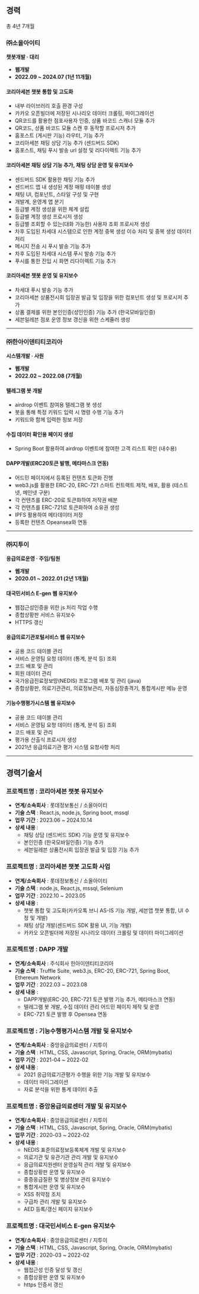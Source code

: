 ## 경력
총 4년 7개월

### ㈜소올아이티 
**챗봇개발 · 대리**
- **웹개발**
- **2022.09 ~ 2024.07 (1년 11개월)**

#### 코리아세븐 챗봇 통합 및 고도화
- 내부 라이브러리 호출 환경 구성
- 카카오 오픈빌더에 저장된 시나리오 데이터 크롤링, 마이그레이션
- QR코드를 활용한 점포사용자 인증, 상품 바코드 스캐너 모듈 추가
- QR코드, 상품 바코드 모듈 스캔 후 동작할 프로시저 추가
- 홈포스트 (게시판 기능) 라우터, 기능 추가
- 코리아세븐 채팅 상담 기능 추가 (센드버드 SDK)
- 홈포스트, 채팅 푸시 발송 url 설정 및 리다이렉트 기능 추가

#### 코리아세븐 채팅 상담 기능 추가, 채팅 상담 운영 및 유지보수
- 센드버드 SDK 활용한 채팅 기능 추가
- 센드버드 앱 내 생성된 계정 매핑 테이블 생성
- 채팅 UI, 컴포넌트, 스타일 구성 및 구현
- 개발계, 운영계 앱 분기
- 등급별 계정 생성을 위한 체계 설립
- 등급별 계정 생성 프로시저 생성
- 등급별 조회할 수 있는(대화 가능한) 사용자 조회 프로시저 생성
- 차후 도입된 차세대 시스템으로 인한 계정 중복 생성 이슈 처리 및 중복 생성 데이터 처리
- 메시지 전송 시 푸시 발송 기능 추가
- 차후 도입된 차세대 시스템 푸시 발송 기능 추가
- 푸시를 통한 진입 시 화면 리다이렉트 기능 추가

#### 코리아세븐 챗봇 운영 및 유지보수
- 차세대 푸시 발송 기능 추가
- 코리아세븐 상품전시회 입장권 발급 및 입장을 위한 컴포넌트 생성 및 프로시저 추가
- 상품 결제를 위한 본인인증(성인인증) 기능 추가 (한국모바일인증)
- 세븐일레븐 점포 운영 정보 갱신을 위한 스케쥴러 생성

---

### ㈜한아이덴티티코리아 
**시스템개발 · 사원**
- **웹개발**
- **2022.02 ~ 2022.08 (7개월)**

#### 텔레그램 봇 개발
- airdrop 이벤트 참여용 텔레그램 봇 생성
- 봇을 통해 특정 키워드 입력 시 명령 수행 기능 추가
- 키워드와 함께 입력한 정보 저장

#### 수집 데이터 확인용 페이지 생성
- Spring Boot 활용하여 airdrop 이벤트에 참여한 고객 리스트 확인 (내수용)

#### DAPP개발(ERC20토큰 발행, 메타마스크 연동)
- 어드민 페이지에서 등록된 컨텐츠 토큰화 진행
- web3.js를 활용한 ERC-20, ERC-721 스마트 컨트랙트 제작, 배포, 활용 (테스트넷, 메인넷 구분)
- 각 컨텐츠를 ERC-20로 토큰화하여 저작권 배분
- 각 컨텐츠를 ERC-721로 토큰화하여 소유권 생성
- IPFS 활용하여 메타데이터 저장
- 등록한 컨텐츠 Opeansea와 연동

---

### ㈜지투이 
**응급의료운영 · 주임/팀원**
- **웹개발**
- **2020.01 ~ 2022.01 (2년 1개월)**

#### 대국민서비스 E-gen 웹 유지보수
- 웹접근성인증을 위한 js 처리 작업 수행
- 종합상황판 서비스 유지보수
- HTTPS 갱신

#### 응급의료기관포털서비스 웹 유지보수
- 공용 코드 테이블 관리
- 서비스 운영팀 요청 데이터 (통계, 분석 등) 조회
- 코드 배포 및 관리
- 회원 데이터 관리
- 국가응급진료정보망(NEDIS) 프로그램 배포 및 관리 (java)
- 종합상황판, 의료기관관리, 의료정보관리, 자동심장충격기, 통합게시판 메뉴 운영

#### 기능수행평가시스템 웹 유지보수
- 공용 코드 테이블 관리
- 서비스 운영팀 요청 데이터 (통계, 분석 등) 조회
- 코드 배포 및 관리
- 평가용 산출식 프로시저 생성
- 2021년 응급의료기관 평가 시스템 요청사항 처리

---

## 경력기술서

### 프로젝트명 : 코리아세븐 챗봇 유지보수
- **연계/소속회사** : 롯데정보통신 / 소올아이티
- **기술 스택** : React.js, node.js, Spring boot, mssql
- **업무 기간** : 2023.06 ~ 2024.10.14
- **상세 내용** :
  - 채팅 상담 (센드버드 SDK) 기능 운영 및 유지보수
  - 본인인증 (한국모바일인증) 기능 추가
  - 세븐일레븐 상품전시회 입장권 발급 및 입장 기능 추가

### 프로젝트명 : 코리아세븐 챗봇 고도화 사업
- **연계/소속회사** : 롯데정보통신 / 소올아이티
- **기술 스택** : node.js, React.js, mssql, Selenium
- **업무 기간** : 2022.10 ~ 2023.05
- **상세 내용** :
  - 챗봇 통합 및 고도화(카카오톡 브니 AS-IS 기능 개발, 세븐앱 챗봇 통합, UI 수정 및 개발)
  - 채팅 상담 개발(센드버드 SDK 활용 UI, 기능 개발)
  - 카카오 오픈빌더에 저장된 시나리오 데이터 크롤링 및 데이터 마이그레이션

### 프로젝트명 : DAPP 개발
- **연계/소속회사** : 주식회사 한아이덴티티코리아
- **기술 스택** : Truffle Suite, web3.js, ERC-20, ERC-721, Spring Boot, Ethereum Network
- **업무 기간** : 2022.03 ~ 2023.08
- **상세 내용** :
  - DAPP개발(ERC-20, ERC-721 토큰 발행 기능 추가, 메타마스크 연동)
  - 텔레그램 봇 개발, 수집 데이터 관리 어드민 페이지 제작 및 운영
  - ERC-721 토큰 발행 후 Opensea 연동

### 프로젝트명 : 기능수행평가시스템 개발 및 유지보수
- **연계/소속회사** : 중앙응급의료센터 / 지투이
- **기술 스택** : HTML, CSS, Javascript, Spring, Oracle, ORM(mybatis)
- **업무 기간** : 2021-04 ~ 2022-02
- **상세 내용** :
  - 2021 응급의료기관평가 수행을 위한 기능 개발 및 유지보수
  - 데이터 마이그레이션
  - 자료 분석을 위한 통계 데이터 추출

### 프로젝트명 : 중앙응급의료센터 개발 및 유지보수
- **연계/소속회사** : 중앙응급의료센터 / 지투이
- **기술 스택** : HTML, CSS, Javascript, Spring, Oracle, ORM(mybatis)
- **업무 기간** : 2020-03 ~ 2022-02
- **상세 내용** :
  - NEDIS 표준의료정보등록체계 개발 및 유지보수
  - 의료기관 및 유관기관 관리 개발 및 유지보수
  - 응급의료지원센터 운영실적 관리 개발 및 유지보수
  - 종합상황판 운영 및 유지보수
  - 중증응급질환 및 병상정보 관리 유지보수
  - 통합게시판 운영 및 유지보수
  - XSS 취약점 조치
  - 구급차 관리 개발 및 유지보수
  - AED 등록/갱신 페이지 유지보수

### 프로젝트명 : 대국민서비스 E-gen 유지보수
- **연계/소속회사** : 중앙응급의료센터 / 지투이
- **기술 스택** : HTML, CSS, Javascript, Spring, Oracle, ORM(mybatis)
- **업무 기간** : 2020-03 ~ 2022-02
- **상세 내용** :
  - 웹접근성 인증 달성 및 갱신
  - 종합상황판 운영 및 유지보수
  - https 인증서 갱신

